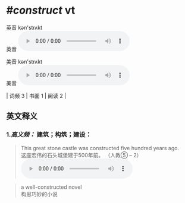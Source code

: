 # ***\#construct*** vt
英音 kən'strʌkt  
英音
<audio src="./media/construct-B.aac" controls="controls"></audio>

美音 kən'strʌkt  
美音
<audio src="./media/construct.aac" controls="controls"></audio>



| 词频 3 | 书面 1 | 阅读 2 |  

英文释义
---
### 1.*高义频：* **建筑；构筑；建设：**  

 > This great stone castle was constructed five hundred years ago.  
 > 这座宏伟的石头城堡建于500年前。  （人教⑤ – 2）  
<audio src="./media/This great stone castle .aac" controls="controls"></audio>

 > a well-constructed novel  
 > 构思巧妙的小说    


